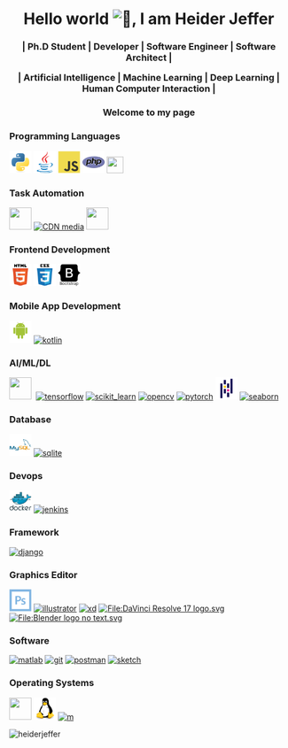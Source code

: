 <h1 align="center">Hello world <img alt="👋" src="https://github.com/wervlad/wervlad/assets/24524555/766d336d-b87d-44ba-807c-c51de2bc6b4d" width="28px" />, I am Heider Jeffer</h1>
<h3 align="center">| Ph.D Student | Developer | Software Engineer | Software Architect |</p> | Artificial Intelligence | Machine Learning | Deep Learning | Human Computer Interaction |</h3>
<h3 align="center">Welcome to my page</h3>

### Programming Languages
<a href="https://www.python.org" rel="noreferrer" target="_blank"><img alt="python" height="40" src="https://raw.githubusercontent.com/devicons/devicon/master/icons/python/python-original.svg" width="40" /></a>&nbsp;<a href="https://www.java.com" rel="noreferrer" target="_blank"><img alt="java" height="40" src="https://raw.githubusercontent.com/devicons/devicon/master/icons/java/java-original.svg" width="40" /></a>&nbsp;<a href="https://developer.mozilla.org/en-US/docs/Web/JavaScript" rel="noreferrer" target="_blank"><img alt="javascript" height="40" src="https://raw.githubusercontent.com/devicons/devicon/master/icons/javascript/javascript-original.svg" width="40" /></a>&nbsp;<a href="https://www.php.net" rel="noreferrer" target="_blank"><img alt="php" src="https://raw.githubusercontent.com/devicons/devicon/master/icons/php/php-original.svg" style="width: 40px; height: 40px;" /></a>&nbsp;<a href="https://www.perl.org/"><img src="https://bluemarkacademy.com/wp-content/uploads/2021/01/perl.jpg" style="width: 30px; height: 30px;" /></a> 


### Task Automation
<a href="https://www.gnu.org/software/bash/"><img src="https://orion42.net/wp-content/uploads/2019/10/full_colored_dark_green42-428x400.png" style="width: 40px; height: 40px;" /></a>&nbsp;<a href="https://learn.microsoft.com/en-us/windows-server/administration/windows-commands/powershell"><img alt="CDN media" src="https://i.redd.it/cvt4kgax95071.png" style="width: 40px; height: 40px;" /></a>&nbsp;<a href="https://github.com/microsoft/terminal"><img src="https://upload.wikimedia.org/wikipedia/commons/thumb/5/51/Windows_Terminal_logo.svg/1280px-Windows_Terminal_logo.svg.png" style="width: 40px; height: 40px;" /></a>

### Frontend Development
<a href="https://www.w3.org/html/" rel="noreferrer" target="_blank"><img alt="html5" height="40" src="https://raw.githubusercontent.com/devicons/devicon/master/icons/html5/html5-original-wordmark.svg" width="40" /></a>&nbsp;<a href="https://www.w3schools.com/css/" rel="noreferrer" target="_blank"><img alt="css3" height="40" src="https://raw.githubusercontent.com/devicons/devicon/master/icons/css3/css3-original-wordmark.svg" width="40" /></a>&nbsp;<a href="https://getbootstrap.com" rel="noreferrer" target="_blank"><img alt="bootstrap" src="https://raw.githubusercontent.com/devicons/devicon/master/icons/bootstrap/bootstrap-plain-wordmark.svg" style="width: 40px; height: 40px;" /></a> 

### Mobile App Development
<a href="https://developer.android.com" rel="noreferrer" target="_blank"><img alt="android" height="40" src="https://raw.githubusercontent.com/devicons/devicon/master/icons/android/android-original-wordmark.svg" width="40" /></a>&nbsp;<a href="https://kotlinlang.org" rel="noreferrer" target="_blank"><img alt="kotlin" height="40" src="https://www.vectorlogo.zone/logos/kotlinlang/kotlinlang-icon.svg" width="40" /></a> 

### AI/ML/DL
<p><a href="https://cyberbotics.com/" target="_blank"><img id="we" src="https://cyberbotics.com/assets/images/webots.png" style="height: 40px; width: 40px;" /></a>&nbsp; 
<a href="https://www.tensorflow.org" rel="noreferrer" target="_blank"><img alt="tensorflow" height="40" src="https://www.vectorlogo.zone/logos/tensorflow/tensorflow-icon.svg" width="40" /></a>&nbsp;<a href="https://scikit-learn.org/" rel="noreferrer" target="_blank"><img alt="scikit_learn" height="40" src="https://upload.wikimedia.org/wikipedia/commons/0/05/Scikit_learn_logo_small.svg" width="40" /></a>&nbsp;<a href="https://opencv.org/" rel="noreferrer" target="_blank"><img alt="opencv" height="40" src="https://www.vectorlogo.zone/logos/opencv/opencv-icon.svg" width="40" /></a>&nbsp;<a href="https://pytorch.org/" rel="noreferrer" target="_blank"><img alt="pytorch" height="40" src="https://www.vectorlogo.zone/logos/pytorch/pytorch-icon.svg" width="40" /></a>&nbsp;<a href="https://pandas.pydata.org/" rel="noreferrer" target="_blank"><img alt="pandas" height="40" src="https://raw.githubusercontent.com/devicons/devicon/2ae2a900d2f041da66e950e4d48052658d850630/icons/pandas/pandas-original.svg" width="40" /></a>&nbsp;<a href="https://seaborn.pydata.org/" rel="noreferrer" target="_blank"><img alt="seaborn" height="40" src="https://seaborn.pydata.org/_images/logo-mark-lightbg.svg" width="40" /></a>

### Database
<a href="https://www.mysql.com/" rel="noreferrer" target="_blank"><img alt="mysql" height="40" src="https://raw.githubusercontent.com/devicons/devicon/master/icons/mysql/mysql-original-wordmark.svg" width="40" /></a>&nbsp;<a href="https://www.sqlite.org/" rel="noreferrer" target="_blank"><img alt="sqlite" height="40" src="https://www.vectorlogo.zone/logos/sqlite/sqlite-icon.svg" width="40" /></a>

### Devops
<a href="https://www.docker.com/" rel="noreferrer" target="_blank"><img alt="docker" height="40" src="https://raw.githubusercontent.com/devicons/devicon/master/icons/docker/docker-original-wordmark.svg" width="40" /></a>&nbsp;<a href="https://www.jenkins.io" rel="noreferrer" target="_blank"><img alt="jenkins" height="40" src="https://www.vectorlogo.zone/logos/jenkins/jenkins-icon.svg" width="40" /></a> 
### Framework
<a href="https://www.djangoproject.com/" rel="noreferrer" target="_blank"><img alt="django" height="40" src="https://cdn.worldvectorlogo.com/logos/django.svg" width="40" /></a> 

### Graphics Editor
<a href="https://www.photoshop.com/en" rel="noreferrer" target="_blank"><img alt="photoshop" height="40" src="https://raw.githubusercontent.com/devicons/devicon/master/icons/photoshop/photoshop-line.svg" width="40" /></a>&nbsp;<a href="https://www.adobe.com/in/products/illustrator.html" rel="noreferrer" target="_blank"><img alt="illustrator" height="40" src="https://www.vectorlogo.zone/logos/adobe_illustrator/adobe_illustrator-icon.svg" width="40" /></a>&nbsp;<a href="https://www.adobe.com/products/xd.html" rel="noreferrer" target="_blank"><img alt="xd" src="https://cdn.worldvectorlogo.com/logos/adobe-xd.svg" style="width: 40px; height: 40px;" /></a>&nbsp;<a href="https://www.blackmagicdesign.com/products/davinciresolve"><img alt="File:DaVinci Resolve 17 logo.svg" src="https://upload.wikimedia.org/wikipedia/commons/thumb/9/90/DaVinci_Resolve_17_logo.svg/65px-DaVinci_Resolve_17_logo.svg.png?20211228192035" style="height: 40px; width: 40px;" /></a>&nbsp;<a href="https://www.blender.org/"><img alt="File:Blender logo no text.svg" src="https://upload.wikimedia.org/wikipedia/commons/thumb/0/0c/Blender_logo_no_text.svg/512px-Blender_logo_no_text.svg.png?20210507122249" style="height: 40px; width: 40px;" /></a>

### Software
<a href="https://www.mathworks.com/" rel="noreferrer" target="_blank"><img alt="matlab" height="40" src="https://upload.wikimedia.org/wikipedia/commons/2/21/Matlab_Logo.png" width="40" /></a>&nbsp;<a href="https://git-scm.com/" rel="noreferrer" target="_blank"><img alt="git" height="40" src="https://www.vectorlogo.zone/logos/git-scm/git-scm-icon.svg" width="40" /></a>&nbsp;<a href="https://postman.com" rel="noreferrer" target="_blank"><img alt="postman" height="40" src="https://www.vectorlogo.zone/logos/getpostman/getpostman-icon.svg" width="40" /></a>&nbsp;<a href="https://www.sketch.com/" rel="noreferrer" target="_blank"><img alt="sketch" height="40" src="https://www.vectorlogo.zone/logos/sketchapp/sketchapp-icon.svg" width="40" /></a> 

### Operating Systems
<p><a href="https://www.microsoft.com/en-us/windows"><img alt="" src="https://upload.wikimedia.org/wikipedia/commons/thumb/0/0a/Unofficial_Windows_logo_variant_-_2002%E2%80%932012_%28Multicolored%29.svg/2321px-Unofficial_Windows_logo_variant_-_2002%E2%80%932012_%28Multicolored%29.svg.png" style="width: 40px; height: 40px;" /></a>&nbsp;<a href="https://www.linux.org/" rel="noreferrer" target="_blank"><img alt="linux" height="40" src="https://raw.githubusercontent.com/devicons/devicon/master/icons/linux/linux-original.svg" width="40" /></a>&nbsp;<a href="https://www.apple.com/"><img alt="m" src="https://upload.wikimedia.org/wikipedia/commons/thumb/a/ab/Icon-Mac.svg/256px-Icon-Mac.svg.png" style="width: 40px; height: 40px;" /></a> 

<p><img alt="heiderjeffer" src="https://komarev.com/ghpvc/?username=heiderjeffer&amp;label=Profile%20views&amp;color=0e75b6&amp;style=flat" /></p>
